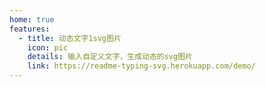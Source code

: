 ```yaml
---
home: true
features:
  - title: 动态文字1svg图片
    icon: pic
    details: 输入自定义文字，生成动态的svg图片
    link: https://readme-typing-svg.herokuapp.com/demo/          
---
```


